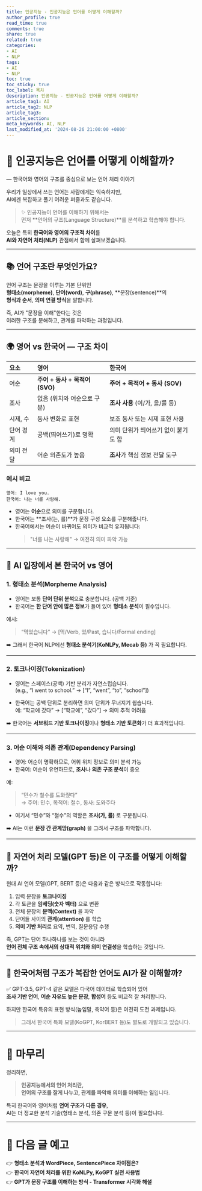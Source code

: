 ```yaml
---
title: 인공지능 - 인공지능은 언어를 어떻게 이해할까?  
author_profile: true
read_time: true
comments: true
share: true
related: true
categories:
- AI
- NLP
tags:
- AI
- NLP
toc: true
toc_sticky: true
toc_label: 목차
description: 인공지능 - 인공지능은 언어를 어떻게 이해할까?  
article_tag1: AI
article_tag2: NLP
article_tag3: 
article_section: 
meta_keywords: AI, NLP
last_modified_at: '2024-08-26 21:00:00 +0800'
---
```



# 🧠 인공지능은 언어를 어떻게 이해할까?  
— 한국어와 영어의 구조를 중심으로 보는 언어 처리 이야기

우리가 일상에서 쓰는 언어는 사람에게는 익숙하지만,  
AI에겐 복잡하고 풀기 어려운 퍼즐과도 같습니다.

> ✨ 인공지능이 언어를 이해하기 위해서는  
> 먼저 **언어의 구조(Language Structure)**를 분석하고 학습해야 합니다.

오늘은 특히 **한국어와 영어의 구조적 차이**를  
**AI와 자연어 처리(NLP)** 관점에서 함께 살펴보겠습니다.

---

## 📚 언어 구조란 무엇인가요?

언어 구조는 문장을 이루는 기본 단위인  
**형태소(morpheme)**, **단어(word)**, **구(phrase)**, **문장(sentence)**의  
**형식과 순서**, **의미 연결 방식**을 말합니다.

즉, AI가 "문장을 이해"한다는 것은  
이러한 구조를 분해하고, 관계를 파악하는 과정입니다.

---

## 🌍 영어 vs 한국어 — 구조 차이

| 요소 | 영어 | 한국어 |
|:---|:---|:---|
| 어순 | **주어 + 동사 + 목적어 (SVO)** | **주어 + 목적어 + 동사 (SOV)** |
| 조사 | 없음 (위치와 어순으로 구분) | **조사 사용** (이/가, 을/를 등) |
| 시제, 수 | 동사 변화로 표현 | 보조 동사 또는 시제 표현 사용 |
| 단어 경계 | 공백(띄어쓰기)로 명확 | 의미 단위가 띄어쓰기 없이 붙기도 함 |
| 의미 전달 | 어순 의존도가 높음 | **조사**가 핵심 정보 전달 도구 |

### 예시 비교

```text
영어: I love you.
한국어: 나는 너를 사랑해.
```

- 영어는 **어순**으로 의미를 구분합니다.
- 한국어는 **조사(는, 를)**가 문장 구성 요소를 구분해줍니다.
- 한국어에서는 어순이 바뀌어도 의미가 비교적 유지됩니다:
  > "너를 나는 사랑해" → 여전히 의미 파악 가능

---

## 🤖 AI 입장에서 본 한국어 vs 영어

### 1. **형태소 분석(Morpheme Analysis)**

- 영어는 보통 **단어 단위 분석**으로 충분합니다. (공백 기준)
- 한국어는 **한 단어 안에 많은 정보**가 들어 있어 **형태소 분석**이 필수입니다.

예시:
> “먹었습니다” → [먹/Verb, 었/Past, 습니다/Formal ending]

➡️ 그래서 한국어 NLP에선 **형태소 분석기(KoNLPy, Mecab 등)** 가 꼭 필요합니다.

---

### 2. **토크나이징(Tokenization)**

- 영어는 스페이스(공백) 기반 분리가 자연스럽습니다.  
  (e.g., “I went to school.” → [“I”, “went”, “to”, “school”])

- 한국어는 공백 단위로 분리하면 의미 단위가 무너지기 쉽습니다.  
  예: “학교에 갔다” → [“학교에”, “갔다”] → 의미 추적 어려움

➡️ 한국어는 **서브워드 기반 토크나이징**이나 **형태소 기반 토큰화**가 더 효과적입니다.

---

### 3. **어순 이해와 의존 관계(Dependency Parsing)**

- 영어: 어순이 명확하므로, 어휘 위치 정보로 의미 분석 가능
- 한국어: 어순이 유연하므로, **조사**나 **의존 구조 분석**이 중요

예:
> “민수가 철수를 도와줬다”  
> → 주어: 민수, 목적어: 철수, 동사: 도와주다

- 여기서 “민수”와 “철수”의 역할은 **조사(가, 를)** 로 구분됩니다.

➡️ AI는 이런 **문장 간 관계망(graph)** 을 그려서 구조를 파악합니다.

---

## 🧠 자연어 처리 모델(GPT 등)은 이 구조를 어떻게 이해할까?

현대 AI 언어 모델(GPT, BERT 등)은 다음과 같은 방식으로 작동합니다:

1. 입력 문장을 **토크나이징**
2. 각 토큰을 **임베딩(숫자 벡터)** 으로 변환
3. 전체 문장의 **문맥(Context)** 을 파악
4. 단어들 사이의 **관계(attention)** 를 학습
5. **의미 기반 처리**로 요약, 번역, 질문응답 수행

즉, GPT는 단어 하나하나를 보는 것이 아니라  
**언어 전체 구조 속에서의 상대적 위치와 의미 연결성**을 학습하는 것입니다.

---

## 🎯 한국어처럼 구조가 복잡한 언어도 AI가 잘 이해할까?

✅ GPT-3.5, GPT-4 같은 모델은 다국어 데이터로 학습되어 있어  
**조사 기반 언어**, **어순 자유도 높은 문장**, **합성어** 등도 비교적 잘 처리합니다.

하지만 한국어 특유의 표현 방식(높임말, 축약어 등)은 여전히 도전 과제입니다.

> 그래서 한국어 특화 모델(KoGPT, KorBERT 등)도 별도로 개발되고 있습니다.

---

# 📝 마무리

정리하면,

> **인공지능에서의 언어 처리란,  
> 언어의 구조를 잘게 나누고, 관계를 파악해 의미를 이해하는 일**입니다.

특히 한국어와 영어처럼 **언어 구조가 다른 경우**,  
AI는 더 정교한 분석 기술(형태소 분석, 의존 구문 분석 등)이 필요합니다.

---

# 🚀 다음 글 예고

👉 **형태소 분석과 WordPiece, SentencePiece 차이점은?**  
👉 **한국어 자연어 처리를 위한 KoNLPy, KoGPT 실전 사용법**  
👉 **GPT가 문장 구조를 이해하는 방식 - Transformer 시각화 해설**
